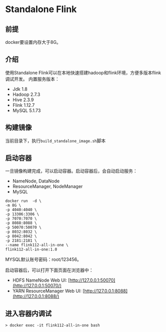 # Standalone Flink
## 前提
docker要设置内存大于8G。

## 介绍
使用Standalone Flink可以在本地快速搭建hadoop和flink环境，方便多版本flink调试开发。
内置服务版本：
- Jdk 1.8
- Hadoop 2.7.3
- Hive 2.3.9
- Flink 1.12.7
- MySQL 5.1.73
## 构建镜像
当前目录下，执行`build_standalone_image.sh`脚本

## 启动容器
一旦镜像构建完成，可以启动容器。启动容器后，会自动启动服务：
- NameNode, DataNode
- ResourceManager, NodeManager
- MySQL

```shell script
docker run  -d \
-m 8G \
-p 4040:4040 \
-p 13306:3306 \
-p 7070:7070 \
-p 8088:8088 \
-p 50070:50070 \
-p 8032:8032 \
-p 8042:8042 \
-p 2181:2181 \
--name flink112-all-in-one \
flink112-all-in-one:1.0
```
MYSQL默认账号密码：root/123456。

启动容器后，可以打开下面页面在浏览器中：
- HDFS NameNode Web UI: [http://127.0.0.1:50070](http://127.0.0.1:50070/)
- YARN ResourceManager Web UI: [http://127.0.0.1:8088](http://127.0.0.1:8088/)

## 进入容器内调试
```shell script
> docker exec -it flink112-all-in-one bash




```
